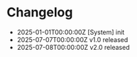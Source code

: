 # Changelog

- 2025-01-01T00:00:00Z [System] init
- 2025-07-07T00:00:00Z v1.0 released
- 2025-07-08T00:00:00Z v2.0 released
